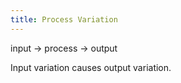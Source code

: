 ```yaml
---
title: Process Variation
---
```


input -> process -> output

Input variation causes output variation.
